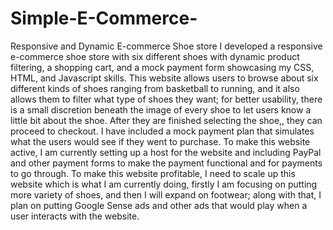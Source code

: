 # Simple-E-Commerce-
Responsive and Dynamic E-commerce Shoe store 
I developed a responsive e-commerce shoe store with six different shoes with dynamic product filtering, a shopping cart, and a mock payment form showcasing my CSS, HTML, and Javascript skills. 
This website allows users to browse about six different kinds of shoes ranging from basketball to running, and it also allows them to filter what type of shoes they want; for better usability, there is a small 
discretion beneath the image of every shoe to let users know a little bit about the shoe. After they are finished selecting the shoe,, they can proceed to checkout. I have included a mock payment plan that
simulates what the users would see if they went to purchase. 
To make this website active, I am currently setting up a host for the website and including PayPal and other payment forms to make the payment functional and for payments to go through. 
To make this website profitable, I need to scale up this website which is what I am currently doing, firstly I am focusing on putting more variety of shoes, and then I will expand on footwear; along with that, I plan on 
putting Google Sense ads and other ads that would play when a user interacts with the website. 

